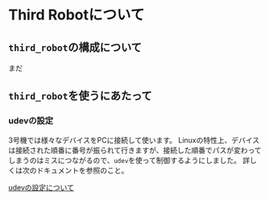 # Third Robotについて

## `third_robot`の構成について

まだ

## `third_robot`を使うにあたって

### udevの設定

3号機では様々なデバイスをPCに接続して使います。
Linuxの特性上、デバイスは接続された順番に番号が振られて行きますが、接続した順番でパスが変わってしまうのはミスにつながるので、`udev`を使って制御するようにしました。
詳しくは次のドキュメントを参照のこと。

[udevの設定について](./documents/AboutUdev.md)
